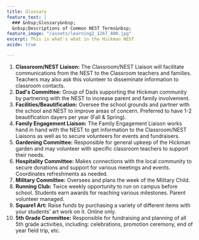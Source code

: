 ```yaml
---
title: Glossary
feature_text: |
  ### &nbsp;Glossary&nbsp;
  &nbsp;Descriptions of Common NEST Terms&nbsp;
feature_image: "/assets/learning2_1267_400.jpg"
excerpt: This is what's what in the Hickman NEST
aside: true

---
```


 1. **Classroom/NEST Liaison:** The Classroom/NEST Liaison will facilitate communications from the NEST to the Classroom teachers and families. Teachers may also ask this volunteer to disseminate information to classroom contacts.
 2. **Dad's Committee:** Group of Dads supporting the Hickman community by partnering with the NEST to increase parent and family involvement.
 3. **Facilities/Beautification:** Oversee the school grounds and partner with the school and NEST to improve areas of concern. Preferred to have 1-2 beautification dayers per year (Fall & Spring).
 4. **Family Engagement Liaison:** The Family Engagement Liaison works hand in hand with the NEST to get information to the Classroom/NEST Liaisons as well as to secure volunteers for events and fundraisers.
 5. **Gardening Committee:** Responsible for general upkeep of the Hickman garden and may volunteer with specific classroom teachers to support their needs.
 6. **Hospitality Committee:** Makes connections with the local community to secure donations and support for various meetings and events. Coordinates refreshments as needed.
 7. **Military Committee:** Oversees and plans the week of the Military Child.
 8. **Running Club:** Twice weekly opportunity to run on campus before school. Students earn awards for reaching various milestones. Parent volunteer managed.
 9. **Square1 Art:** Raise funds by purchasing a variety of different items with your students' art work on it. Online only.
10. **5th Grade Committee:** Responsible for fundraising and planning of all 5th grade activities, including: celebrations, promotion ceremony, end of year field trip, etc.